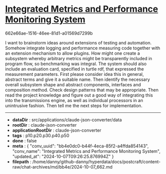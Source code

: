 # [Integrated Metrics and Performance Monitoring System](https://claude.ai/chat/bb4e0dc0-b44f-4eca-85f2-a4ffda854143)

662e66ae-1516-46ee-81d1-a01569d7299b

I want to brainstorm ideas around extensions of testing and  automation. Somehow integrate logging and performance measuring code together with an extension mechanism to allow plugins. How might one create a subsystem whereby arbitrary metrics might be transparently included in program flow, so benchmarking was integral. The system should also include an evaluation card, specified in turtle rdf, that expressed the measurement parameters.
First please consider idea this in general, abstract terms and give it a suitable name. Then identify the necessary overall subsystem shape and abstract components, interfaces and composition method. Check design patterns that may be appropriate.
Then read the project knowledge and figure out a good way of integrating this into the transmissions engine, as well as individual processors in an unintrusive fashion.
Then tell me the next steps for implementation.

---

* **dataDir** : src/applications/claude-json-converter/data
* **rootDir** : claude-json-converter
* **applicationRootDir** : claude-json-converter
* **tags** : p10.p20.p30.p40.p50
* **done** : false
* **meta** : {
  "conv_uuid": "bb4e0dc0-b44f-4eca-85f2-a4ffda854143",
  "conv_name": "Integrated Metrics and Performance Monitoring System",
  "updated_at": "2024-10-07T09:26:25.876994Z"
}
* **filepath** : /home/danny/github-danny/hyperdata/docs/postcraft/content-raw/chat-archives/md/bb4e/2024-10-07_662.md